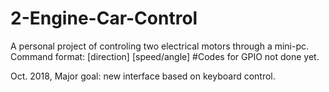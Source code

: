 # 2-Engine-Car-Control
A personal project of controling two electrical motors through a mini-pc.
Command format: [direction] [speed/angle]
#Codes for GPIO not done yet.

Oct. 2018, Major goal: new interface based on keyboard control.
